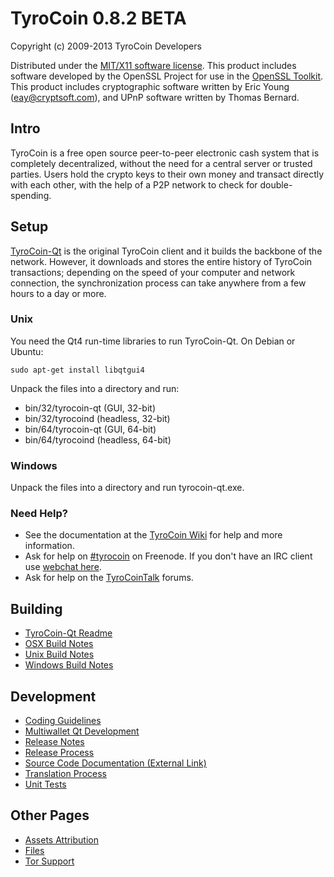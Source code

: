 TyroCoin 0.8.2 BETA 
====================

Copyright (c) 2009-2013 TyroCoin Developers

Distributed under the [MIT/X11 software license](http://www.opensource.org/licenses/mit-license.php).
This product includes software developed by the OpenSSL Project for use in the [OpenSSL Toolkit](http://www.openssl.org/). This product includes
cryptographic software written by Eric Young ([eay@cryptsoft.com](mailto:eay@cryptsoft.com)), and UPnP software written by Thomas Bernard.


Intro
---------------------
TyroCoin is a free open source peer-to-peer electronic cash system that is
completely decentralized, without the need for a central server or trusted
parties.  Users hold the crypto keys to their own money and transact directly
with each other, with the help of a P2P network to check for double-spending.


Setup
---------------------
[TyroCoin-Qt](http://tyrocoin.org/en/download) is the original TyroCoin client and it builds the backbone of the network. However, it downloads and stores the entire history of TyroCoin transactions; depending on the speed of your computer and network connection, the synchronization process can take anywhere from a few hours to a day or more.

### Unix

You need the Qt4 run-time libraries to run TyroCoin-Qt. On Debian or Ubuntu:

	sudo apt-get install libqtgui4

Unpack the files into a directory and run:

- bin/32/tyrocoin-qt (GUI, 32-bit)
- bin/32/tyrocoind (headless, 32-bit)
- bin/64/tyrocoin-qt (GUI, 64-bit)
- bin/64/tyrocoind (headless, 64-bit)



### Windows

Unpack the files into a directory and run tyrocoin-qt.exe.

### Need Help?

* See the documentation at the [TyroCoin Wiki](https://en.tyrocoin.it/wiki/Main_Page)
for help and more information.
* Ask for help on [#tyrocoin](http://webchat.freenode.net?channels=tyrocoin) on Freenode. If you don't have an IRC client use [webchat here](http://webchat.freenode.net?channels=tyrocoin).
* Ask for help on the [TyroCoinTalk](https://tyrocointalk.org/) forums.

Building
---------------------
- [TyroCoin-Qt Readme](readme-qt.md)
- [OSX Build Notes](build-osx.md)
- [Unix Build Notes](build-unix.md)
- [Windows Build Notes](build-msw.md)

Development
---------------------
- [Coding Guidelines](coding.md)
- [Multiwallet Qt Development](multiwallet-qt.md)
- [Release Notes](release-notes.md)
- [Release Process](release-process.md)
- [Source Code Documentation (External Link)](https://dev.visucore.com/tyrocoin/doxygen/)
- [Translation Process](translation_process.md)
- [Unit Tests](unit-tests.md)

Other Pages
---------------------
- [Assets Attribution](assets-attribution.md)
- [Files](files.md)
- [Tor Support](tor.md)